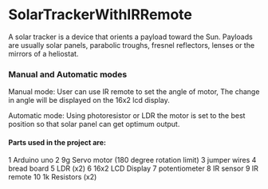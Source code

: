 # SolarTrackerWithIRRemote

A solar tracker is a device that orients a payload toward the Sun. Payloads are usually solar panels, parabolic troughs, fresnel reflectors, lenses or the mirrors of a heliostat.

### Manual and Automatic modes

Manual mode: User can use IR remote to set the angle of motor, The change in angle will be displayed on the 16x2 lcd display. 

Automatic mode: Using photoresistor or LDR the motor is set to the best position so that solar panel can get optimum output.

#### Parts used in the project are:

1 Arduino uno
2 9g Servo motor (180 degree rotation limit)
3 jumper wires 
4 bread board 
5 LDR (x2)
6 16x2 LCD Display
7 potentiometer 
8 IR sensor 
9 IR remote 
10 1k Resistors (x2)
